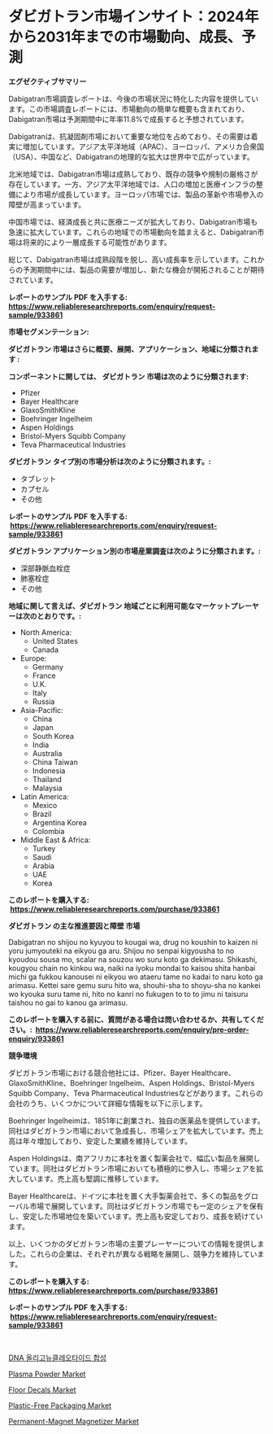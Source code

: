 <p><h1>ダビガトラン市場インサイト：2024年から2031年までの市場動向、成長、予測</h1></p><p><strong>エグゼクティブサマリー</strong></p>
<p><p>Dabigatran市場調査レポートは、今後の市場状況に特化した内容を提供しています。この市場調査レポートには、市場動向の簡単な概要も含まれており、Dabigatran市場は予測期間中に年率11.8%で成長すると予想されています。</p><p>Dabigatranは、抗凝固剤市場において重要な地位を占めており、その需要は着実に増加しています。アジア太平洋地域（APAC）、ヨーロッパ、アメリカ合衆国（USA）、中国など、Dabigatranの地理的な拡大は世界中で広がっています。</p><p>北米地域では、Dabigatran市場は成熟しており、既存の競争や規制の厳格さが存在しています。一方、アジア太平洋地域では、人口の増加と医療インフラの整備により市場が成長しています。ヨーロッパ市場では、製品の革新や市場参入の障壁が高まっています。</p><p>中国市場では、経済成長と共に医療ニーズが拡大しており、Dabigatran市場も急速に拡大しています。これらの地域での市場動向を踏まえると、Dabigatran市場は将来的により一層成長する可能性があります。</p><p>総じて、Dabigatran市場は成熟段階を脱し、高い成長率を示しています。これからの予測期間中には、製品の需要が増加し、新たな機会が開拓されることが期待されています。</p></p>
<p><strong>レポートのサンプル PDF を入手する: <a href="https://www.reliableresearchreports.com/enquiry/request-sample/933861">https://www.reliableresearchreports.com/enquiry/request-sample/933861</a></strong></p>
<p><strong>市場セグメンテーション:</strong></p>
<p><strong> ダビガトラン 市場はさらに概要、展開、アプリケーション、地域に分類されます :</strong></p>
<p><strong>コンポーネントに関しては、 ダビガトラン 市場は次のように分類されます: &nbsp;</strong></p>
<p><ul><li>Pfizer</li><li>Bayer Healthcare</li><li>GlaxoSmithKline</li><li>Boehringer Ingelheim</li><li>Aspen Holdings</li><li>Bristol-Myers Squibb Company</li><li>Teva Pharmaceutical Industries</li></ul></p>
<p><strong> ダビガトラン タイプ別の市場分析は次のように分類されます。:</strong></p>
<p><ul><li>タブレット</li><li>カプセル</li><li>その他</li></ul></p>
<p><strong>レポートのサンプル PDF を入手する: &nbsp;<a href="https://www.reliableresearchreports.com/enquiry/request-sample/933861">https://www.reliableresearchreports.com/enquiry/request-sample/933861</a></strong></p>
<p><strong> ダビガトラン アプリケーション別の市場産業調査は次のように分類されます。:</strong></p>
<p><ul><li>深部静脈血栓症</li><li>肺塞栓症</li><li>その他</li></ul></p>
<p><strong>地域に関して言えば、ダビガトラン 地域ごとに利用可能なマーケットプレーヤーは次のとおりです。:</strong></p>
<p><ul>
    <li>
        North America:
        <ul>
            <li>United States</li>
            <li>Canada</li>
        </ul>
    </li>
    <li>
        Europe:
        <ul>
            <li>Germany</li>
            <li>France</li>
            <li>U.K.</li>
            <li>Italy</li>
            <li>Russia</li>
        </ul>
    </li>
    <li>
        Asia-Pacific:
        <ul>
            <li>China</li>
            <li>Japan</li>
            <li>South Korea</li>
            <li>India</li>
            <li>Australia</li>
            <li>China Taiwan</li>
            <li>Indonesia</li>
            <li>Thailand</li>
            <li>Malaysia</li>
        </ul>
    </li>
    <li>
        Latin America:
        <ul>
            <li>Mexico</li>
            <li>Brazil</li>
            <li>Argentina Korea</li>
            <li>Colombia</li>
        </ul>
    </li>
    <li>
        Middle East & Africa:
        <ul>
            <li>Turkey</li>
            <li>Saudi</li>
            <li>Arabia</li>
            <li>UAE</li>
            <li>Korea</li>
        </ul>
    </li>
    </ul></p>
<p><strong>このレポートを購入する: &nbsp;<a href="https://www.reliableresearchreports.com/purchase/933861">https://www.reliableresearchreports.com/purchase/933861</a></strong></p>
<p><strong>ダビガトラン の主な推進要因と障壁 市場</strong></p>
<p><p>Dabigatran no shijou no kyuyou to kougai wa, drug no koushin to kaizen ni yoru jumyouteki na eikyou ga aru. Shijou no senpai kigyousha to no kyoudou sousa mo, scalar na souzou wo suru koto ga dekimasu. Shikashi, kougyou chain no kinkou wa, naiki na iyoku mondai to kaisou shita hanbai michi ga fukkou kanousei ni eikyou wo ataeru tame no kadai to naru koto ga arimasu. Kettei sare gemu suru hito wa, shouhi-sha to shoyu-sha no kankei wo kyouka suru tame ni, hito no kanri no fukugen to to to jimu ni taisuru taishou no gai to kanou ga arimasu.</p></p>
<p><strong>このレポートを購入する前に、質問がある場合は問い合わせるか、共有してください。:&nbsp; <a href="https://www.reliableresearchreports.com/enquiry/pre-order-enquiry/933861">https://www.reliableresearchreports.com/enquiry/pre-order-enquiry/933861</a></strong></p>
<p><strong>競争環境</strong></p>
<p><p>ダビガトラン市場における競合他社には、Pfizer、Bayer Healthcare、GlaxoSmithKline、Boehringer Ingelheim、Aspen Holdings、Bristol-Myers Squibb Company、Teva Pharmaceutical Industriesなどがあります。これらの会社のうち、いくつかについて詳細な情報を以下に示します。</p><p>Boehringer Ingelheimは、1851年に創業され、独自の医薬品を提供しています。同社はダビガトラン市場において急成長し、市場シェアを拡大しています。売上高は年々増加しており、安定した業績を維持しています。</p><p>Aspen Holdingsは、南アフリカに本社を置く製薬会社で、幅広い製品を展開しています。同社はダビガトラン市場においても積極的に参入し、市場シェアを拡大しています。売上高も堅調に推移しています。</p><p>Bayer Healthcareは、ドイツに本社を置く大手製薬会社で、多くの製品をグローバル市場で展開しています。同社はダビガトラン市場でも一定のシェアを保有し、安定した市場地位を築いています。売上高も安定しており、成長を続けています。</p><p>以上、いくつかのダビガトラン市場の主要プレーヤーについての情報を提供しました。これらの企業は、それぞれが異なる戦略を展開し、競争力を維持しています。</p></p>
<p><strong>このレポートを購入する: &nbsp; <a href="https://www.reliableresearchreports.com/purchase/933861">https://www.reliableresearchreports.com/purchase/933861</a></strong></p>
<p><strong>レポートのサンプル PDF を入手する: &nbsp;<a href="https://www.reliableresearchreports.com/enquiry/request-sample/933861">https://www.reliableresearchreports.com/enquiry/request-sample/933861</a></strong><strong></strong></p>
<p>&nbsp;</p>
<p><p><a href="https://github.com/vsnao330707/Market-Research-Report-List-1/blob/main/9256421184117.md">DNA 올리고뉴클레오타이드 합성</a></p><p><a href="https://view.publitas.com/reportprime-1/plasma-powder-market-size-and-growth-market-segmentation-regional-and-country-breakdowns-and-market-trends-for-period-from-2024-2031/">Plasma Powder Market</a></p><p><a href="https://view.publitas.com/reportprime-1/floor-decals-market-offers-provide-insightful-data-for-the-time-period-from-2024-to-2031-and-also-provide-analysis-based-on-application-type-and-region/">Floor Decals Market</a></p><p><a href="https://github.com/luckyshygirl/Market-Research-Report-List-3/blob/main/plastic-free-packaging-market.md">Plastic-Free Packaging Market</a></p><p><a href="https://summer-dogwood-3e9.notion.site/Permanent-Magnet-Magnetizer-Market-Size-and-Examines-its-Market-Scope-with-a-Primary-Focus-on-Grow-8ed87c6f84df460fb418dd1168386608">Permanent-Magnet Magnetizer Market</a></p></p>